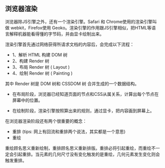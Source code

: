 ## 浏览器渲染

浏览器除JS引擎之外，还有一个渲染引擎。Safari 和 Chrome使用的渲染引擎叫做 webkit，Firefox使用 Geoko。渲染引擎的作用跟JS引擎相似，把HTML等语言解释机器能看得懂的字节码，并由显卡绘制出来。

渲染引擎首先通过网络获得所请求文档的内容后，会完成以下流程：

- 1、解析 HTML 构建 DOM 树
- 2、构建 Render 树
- 3、布局 Render 树 ( Layout )
- 4、绘制 Render 树 ( Painting )

其中 Render 树是 DOM 树和 CSSDOM 树 合并生成的一个数据结构。

- 在布局阶段，浏览器已经知道页面的节点和CSS从属关系，计算出每个节点在屏幕中的位置。

- 在绘制阶段，渲染引擎按照算出来的规则，通过显卡，把内容画到屏幕上。

在浏览器渲染阶段还有两个很重要的概念：

- 重排 (tips: 网上有回流和重排两个说法，其实都是一个意思)
- 重绘

重绘顾名思义重新绘制，重排顾名思义重新排版。重排必将引起重绘，而重绘不一定会引起重排。当元素的几何尺寸没有变化触发的是重绘，几何元素发生变化则会触发重排。